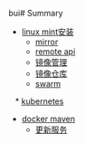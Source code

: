 bui# Summary

* [linux mint安装](install/index.md)
	* [mirror](install/mirror.md)
	* [remote api](install/remoteApi.md)
    * [镜像管理](install/import.md)
    * [镜像仓库](install/registry.md)
    * [swarm](install/swarm.md)
   
    * [kubernetes](install/k8s.md)
* [docker maven](maven/index.md)
    * [更新服务](maven/update.md)

